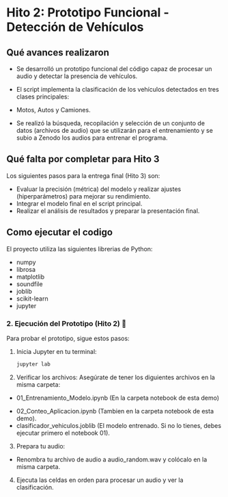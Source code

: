 # Hito 2: Prototipo Funcional - Detección de Vehículos

## Qué avances realizaron

* Se desarrolló un prototipo funcional del código capaz de procesar un audio y detectar la presencia de vehículos.
* El script implementa la clasificación de los vehículos detectados en tres clases principales:
* Motos, Autos y Camiones.

* Se realizó la búsqueda, recopilación y selección de un conjunto de datos (archivos de audio) que se utilizarán para el entrenamiento y
 se subio a Zenodo los audios para entrenar el programa.

## Qué falta por completar para Hito 3

Los siguientes pasos para la entrega final (Hito 3) son:

* Evaluar la precisión (métrica) del modelo y realizar ajustes (hiperparámetros) para mejorar su rendimiento.
* Integrar el modelo final en el script principal.
* Realizar el análisis de resultados y preparar la presentación final.

## Como ejecutar el codigo

El proyecto utiliza las siguientes librerias de Python:
* numpy
* librosa
* matplotlib
* soundfile
* joblib
* scikit-learn
* jupyter

### 2. Ejecución del Prototipo (Hito 2) 🚗

Para probar el prototipo, sigue estos pasos:

1. Inicia Jupyter en tu terminal:
   ```bash
   jupyter lab
2. Verificar los archivos: Asegúrate de tener los diguientes archivos en la misma carpeta:
- 01_Entrenamiento_Modelo.ipynb (En la carpeta notebook de esta demo)
* 02_Conteo_Aplicacion.ipynb (Tambien en la carpeta notebook de esta demo).
* clasificador_vehiculos.joblib (El modelo entrenado. Si no lo tienes, debes ejecutar primero el notebook 01).
3. Prepara tu audio:
  *  Renombra tu archivo de audio a audio_random.wav y colócalo en la misma carpeta.
4. Ejecuta las celdas en orden para procesar un audio y ver la clasificación.
